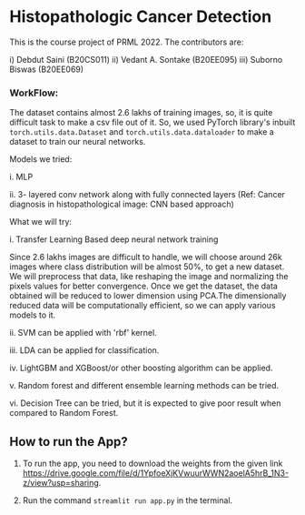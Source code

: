 # Histopathologic Cancer Detection

This is the course project of PRML 2022. The contributors are:

i) Debdut Saini (B20CS011)
ii) Vedant A. Sontake (B20EE095)
iii) Suborno Biswas (B20EE069)

<h3>WorkFlow:</h3>

The dataset contains almost 2.6 lakhs of training images, so, it is quite difficult task to make a csv file out of it.
So, we used PyTorch library's inbuilt `torch.utils.data.Dataset` and `torch.utils.data.dataloader` to make a dataset to train our neural networks. 

Models we tried:

i. MLP

ii. 3- layered conv network along with fully connected layers (Ref: Cancer diagnosis in histopathological image: CNN based approach)

What we will try:

i. Transfer Learning Based deep neural network training

Since 2.6 lakhs images are difficult to handle, we will choose around 26k images where class distribution will be almost 50%, to get a new dataset. We will preprocess that data, like reshaping the image and normalizing the pixels values for better convergence. Once we get the dataset, the data obtained will be reduced to lower dimension using PCA.The dimensionally reduced data will be computationally efficient, so we can apply various models to it.

ii. SVM can be applied with 'rbf' kernel.

iii. LDA can be applied for classification.

iv. LightGBM and XGBoost/or other boosting algorithm can be applied.

v. Random forest and different ensemble learning methods can be tried.

vi. Decision Tree can be tried, but it is expected to give poor result when compared to Random Forest.

<h2>How to run the App?</h2>

1. To run the app, you need to download the weights from the given link https://drive.google.com/file/d/1YpfoeXjKVwuurWWN2aoelA5hrB_1N3-z/view?usp=sharing.

2. Run the command `streamlit run app.py` in the terminal.




